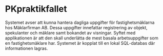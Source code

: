 # PKpraktikfallet

Systemet avser att kunna hantera dagliga uppgifter för fastighetsmäklarna hos Mäklarfirman AB. Dessa uppgifter innefattar registrering av objekt, spekulanter och mäklare samt bokandet av visningar.  Syftet med applikationen är att den skall underlätta de mest basala arbetsuppgifter som en fastighetsmäklare har. Systemet är kopplat till en lokal SQL-databas där informationen lagras. 

